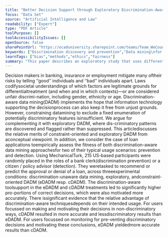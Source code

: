 ```yaml
---
title: "Better Decision Support through Exploratory Discrimination-Aware Data Mining: Foundations and Empirical Evidence"
focus: "Data Set"
source: "Artificial Intelligence and Law"
readability: ["Expert"]
type: "PDF Article"
toolPurpose: []
toolAccessibilityIssues: []
openSource: false
sharePointUrl: "https://ocaduniversity.sharepoint.com/teams/Team_WeCount/Shared%20Documents/Resources%20and%20Tools/Literature%20(curated)/Better%20decision%20support%20through%20exploratory%20discrimination%20aware%20data%20mining%20foundations%20and%20empirical%20evidence.pdf"
keywords: ["Discrimination discovery and prevention","Data mining\nfor decision support","Discrimination-aware data mining","Responsible\ndata mining","Evaluation","User studies","Online experiment"," Mechanical\nTurk"]
learnTags: ["bias","methods","ethics","fairness"]
summary: "This paper describes an exploratory study that uses different discrimination-aware data mining (DADM) methods to determine how information technology supports the decision process and keep it free from bias. "
---
```

Decision makers in banking, insurance or employment mitigate many oftheir risks by telling ‘‘good’’ individuals and ‘‘bad’’ individuals apart. Laws codifysocietal understandings of which factors are legitimate grounds for differentialtreatment (and when and in which contexts)—or are considered unfair discrimi-nation, including gender, ethnicity or age. Discrimination-aware data mining(DADM) implements the hope that information technology supporting the decisionprocess can also keep it free from unjust grounds. However, constraining datamining to exclude a fixed enumeration of potentially discriminatory features isinsufficient. We argue for complementing it with exploratory DADM, where dis-criminatory patterns are discovered and flagged rather than suppressed. This articlediscusses the relative merits of constraint-oriented and exploratory DADM from aconceptual viewpoint. In addition, we consider the case of loan applications toempirically assess the fitness of both discrimination-aware data mining approachesfor two of their typical usage scenarios: prevention and detection. Using MechanicalTurk, 215 US-based participants were randomly placed in the roles of a bank clerk(discrimination prevention) or a citizen / policy advisor (detection). They weretasked to recommend or predict the approval or denial of a loan, across threeexperimental conditions: discrimination-unaware data mining, exploratory, andconstraint-oriented DADM (eDADM resp. cDADM). The discrimination-aware toolsupport in the eDADM and cDADM treatments led to significantly higher pro-portions of correct decisions, which were also motivated more accurately. There issignificant evidence that the relative advantage of discrimination-aware techniquesdepends on their intended usage. For users focussed on making and motivating their decisions in non-discriminatory ways, cDADM resulted in more accurate and lessdiscriminatory  results  than  eDADM.  For  users  focussed  on  monitoring  for  pre-venting discriminatory decisions and motivating these conclusions, eDADM yieldedmore accurate results than cDADM.
